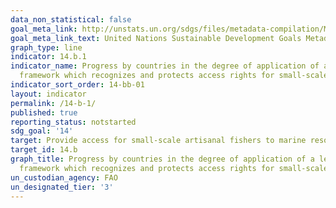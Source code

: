 ```yaml
---
data_non_statistical: false
goal_meta_link: http://unstats.un.org/sdgs/files/metadata-compilation/Metadata-Goal-14.pdf
goal_meta_link_text: United Nations Sustainable Development Goals Metadata (pdf 288kB)
graph_type: line
indicator: 14.b.1
indicator_name: Progress by countries in the degree of application of a legal/regulatory/policy/institutional
  framework which recognizes and protects access rights for small-scale fisheries
indicator_sort_order: 14-bb-01
layout: indicator
permalink: /14-b-1/
published: true
reporting_status: notstarted
sdg_goal: '14'
target: Provide access for small-scale artisanal fishers to marine resources and markets
target_id: 14.b
graph_title: Progress by countries in the degree of application of a legal/regulatory/policy/institutional
  framework which recognizes and protects access rights for small-scale fisheries
un_custodian_agency: FAO
un_designated_tier: '3'
---
```

